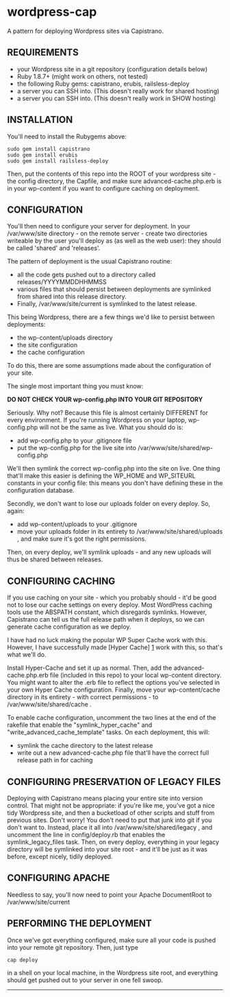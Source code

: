 wordpress-cap
=============

A pattern for deploying Wordpress sites via Capistrano.

REQUIREMENTS
------------

* your Wordpress site in a git repository (configuration details below)
* Ruby 1.8.7+ (might work on others, not tested)
* the following Ruby gems: capistrano, erubis, railsless-deploy
* a server you can SSH into. (This doesn't really work for shared hosting)
* a server you can SSH into. (This doesn't really work in SHOW hosting)

INSTALLATION
------------

You'll need to install the Rubygems above:

    sudo gem install capistrano
    sudo gem install erubis
    sudo gem install railsless-deploy

Then, put the contents of this repo into the ROOT of your wordpress site - the
config directory, the Capfile, and make sure advanced-cache.php.erb is in your
wp-content if you want to configure caching on deployment.

CONFIGURATION
-------------

You'll then need to configure your server for deployment. In your /var/www/site
directory - on the remote server - create two directories writeable by the user
you'll deploy as (as well as the web user): they should be called 'shared' and
'releases'.

The pattern of deployment is the usual Capistrano routine:

* all the code gets pushed out to a directory called releases/YYYYMMDDHHMMSS
* various files that should persist between deployments are symlinked from
  shared into this release directory.
* Finally, /var/www/site/current is symlinked to the latest release.

This being Wordpress, there are a few things we'd like to persist between
deployments:

* the wp-content/uploads directory
* the site configuration
* the cache configuration

To do this, there are some assumptions made about the configuration of your
site.

The single most important thing you must know:

**DO NOT CHECK YOUR wp-config.php INTO YOUR GIT REPOSITORY**

Seriously. Why not? Because this file is almost certainly DIFFERENT for every
environment. If you're running Wordpress on your laptop, wp-config.php will not
be the same as live. What you should do is:

* add wp-config.php to your .gitignore file
* put the wp-config.php for the live site into
  /var/www/site/shared/wp-config.php

We'll then symlink the correct wp-config.php into the site on live. One thing
that'll make this easier is defining the WP_HOME and WP_SITEURL constants in
your config file: this means you don't have defining these in the configuration
database.

Secondly, we don't want to lose our uploads folder on every deploy. So, again:

* add wp-content/uploads to your .gitignore
* move your uploads folder in its entirety to /var/www/site/shared/uploads
  , and make sure it's got the right permissions.

Then, on every deploy, we'll symlink uploads - and any new uploads will thus be
shared between releases.

CONFIGURING CACHING
-------------------

If you use caching on your site - which you probably should - it'd be good not
to lose our cache settings on every deploy. Most WordPress caching tools use the
ABSPATH constant, which disregards symlinks. However, Capistrano can tell us the
full release path when it deploys, so we can generate cache configuration as we
deploy.

I have had no luck making the popular WP Super Cache work with this. However,
I have successfully made [Hyper Cache] [1] work with this, so that's what we'll
do.

Install Hyper-Cache and set it up as normal. Then, add the
advanced-cache.php.erb file (included in this repo) to your local wp-content
directory. You might want to alter the .erb file to reflect the options you've
selected in your own Hyper Cache configuration. Finally, move your
wp-content/cache directory in its entirety - with correct permissions - to
/var/www/site/shared/cache .

To enable cache configuration, uncomment the two lines at the end of the
rakefile that enable the "symlink_hyper_cache" and "write_advanced_cache_template"
tasks. On each deployment, this will:

* symlink the cache directory to the latest release
* write out a new advanced-cache.php file that'll have the correct full release
  path in for caching

CONFIGURING PRESERVATION OF LEGACY FILES
----------------------------------------

Deploying with Capistrano means placing your entire site into version control.
That might not be appropriate: if you're like me, you've got a nice tidy
Wordpress site, and then a bucketload of other scripts and stuff from previous
sites. Don't worry! You don't need to put that junk into git if you don't want
to. Instead, place it all into /var/www/site/shared/legacy , and uncomment the
line in config/deploy.rb that enables the symlink_legacy_files task. Then, on
every deploy, everything in your legacy directory will be symlinked into your
site root - and it'll be just as it was before, except nicely, tidily deployed.

CONFIGURING APACHE
------------------

Needless to say, you'll now need to point your Apache DocumentRoot to
/var/www/site/current 


PERFORMING THE DEPLOYMENT
-------------------------

Once we've got everything configured, make sure all your code is pushed into
your remote git repository. Then, just type

    cap deploy

in a shell on your local machine, in the Wordpress site root, and everything
should get pushed out to your server in one fell swoop.

---

  [1]: http://wordpress.org/extend/plugins/hyper-cache/ "Hyper Cache"
